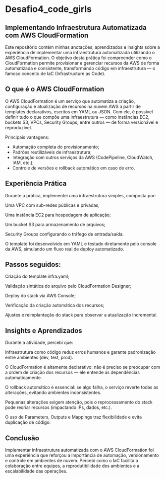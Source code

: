 # Desafio4_code_girls

## Implementando Infraestrutura Automatizada com AWS CloudFormation

Este repositório contém minhas anotações, aprendizados e insights sobre a experiência de implementar uma infraestrutura automatizada utilizando o AWS CloudFormation.
O objetivo desta prática foi compreender como o CloudFormation permite provisionar e gerenciar recursos da AWS de forma automatizada e consistente, transformando código em infraestrutura — o famoso conceito de IaC (Infrastructure as Code).

## O que é o AWS CloudFormation

O AWS CloudFormation é um serviço que automatiza a criação, configuração e atualização de recursos na nuvem AWS a partir de templates declarativos, escritos em YAML ou JSON.
Com ele, é possível definir tudo o que compõe uma infraestrutura — como instâncias EC2, buckets S3, VPCs, Security Groups, entre outros — de forma versionável e reproduzível.

Principais vantagens:

- Automação completa do provisionamento;
- Padrões reutilizáveis de infraestrutura;
- Integração com outros serviços da AWS (CodePipeline, CloudWatch, IAM, etc.);
- Controle de versões e rollback automático em caso de erro.

## Experiência Prática

Durante a prática, implementei uma infraestrutura simples, composta por:

Uma VPC com sub-redes públicas e privadas;

Uma instância EC2 para hospedagem de aplicação;

Um bucket S3 para armazenamento de arquivos;

Security Groups configurando o tráfego de entrada/saída.

O template foi desenvolvido em YAML e testado diretamente pelo console da AWS, simulando um fluxo real de deploy automatizado.


## Passos seguidos:

Criação do template infra.yaml;

Validação sintática do arquivo pelo CloudFormation Designer;

Deploy do stack via AWS Console;

Verificação da criação automática dos recursos;

Ajustes e reimplantação do stack para observar a atualização incremental.


## Insights e Aprendizados

Durante a atividade, percebi que:

Infraestrutura como código reduz erros humanos e garante padronização entre ambientes (dev, test, prod).

O CloudFormation é altamente declarativo: não é preciso se preocupar com a ordem de criação dos recursos — ele entende as dependências automaticamente.

O rollback automático é essencial: se algo falha, o serviço reverte todas as alterações, evitando ambientes inconsistentes.

Pequenas alterações exigem atenção, pois o reprocessamento do stack pode recriar recursos (impactando IPs, dados, etc.).

O uso de Parameters, Outputs e Mappings traz flexibilidade e evita duplicação de código.

## Conclusão

Implementar infraestrutura automatizada com o AWS CloudFormation foi uma experiência que reforçou a importância de automação, versionamento e controle em ambientes de nuvem.
Percebi como o IaC facilita a colaboração entre equipes, a reprodutibilidade dos ambientes e a escalabilidade das operações.

